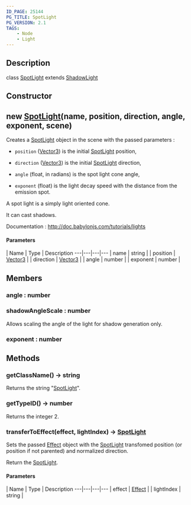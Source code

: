 ```yaml
---
ID_PAGE: 25144
PG_TITLE: SpotLight
PG_VERSION: 2.1
TAGS:
    - Node
    - Light
---
```

## Description

class [SpotLight](/classes/3.1/SpotLight) extends [ShadowLight](/classes/3.1/ShadowLight)



## Constructor

## new [SpotLight](/classes/3.1/SpotLight)(name, position, direction, angle, exponent, scene)

Creates a [SpotLight](/classes/3.1/SpotLight) object in the scene with the passed parameters :

- `position` ([Vector3](/classes/3.1/Vector3)) is the initial [SpotLight](/classes/3.1/SpotLight) position,

- `direction` ([Vector3](/classes/3.1/Vector3)) is the initial [SpotLight](/classes/3.1/SpotLight) direction,

- `angle` (float, in radians) is the spot light cone angle,

- `exponent` (float) is the light decay speed with the distance from the emission spot.

A spot light is a simply light oriented cone.

It can cast shadows.

Documentation : http://doc.babylonjs.com/tutorials/lights

#### Parameters
 | Name | Type | Description
---|---|---|---
 | name | string | 
 | position | [Vector3](/classes/3.1/Vector3) | 
 | direction | [Vector3](/classes/3.1/Vector3) | 
 | angle | number | 
 | exponent | number | 
## Members

### angle : number


### shadowAngleScale : number

Allows scaling the angle of the light for shadow generation only.
### exponent : number


## Methods

### getClassName() &rarr; string

Returns the string "[SpotLight](/classes/3.1/SpotLight)".
### getTypeID() &rarr; number

Returns the integer 2.
### transferToEffect(effect, lightIndex) &rarr; [SpotLight](/classes/3.1/SpotLight)

Sets the passed [Effect](/classes/3.1/Effect) object with the [SpotLight](/classes/3.1/SpotLight) transfomed position (or position if not parented) and normalized direction.

Return the [SpotLight](/classes/3.1/SpotLight).

#### Parameters
 | Name | Type | Description
---|---|---|---
 | effect | [Effect](/classes/3.1/Effect) | 
 | lightIndex | string | 
